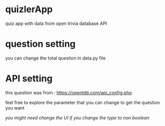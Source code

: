 # quizlerApp
quiz app with data from open trivia database API

# question setting
you can change the total question in data.py file

# API setting
this question was from : https://opentdb.com/api_config.php


feel free to explore the parameter that you can change to get the question you want


*you might need change the UI if you change the type to non boolean*
